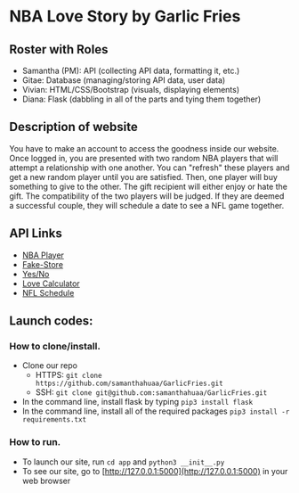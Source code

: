 # NBA Love Story by Garlic Fries

## Roster with Roles
 - Samantha (PM): API (collecting API data, formatting it, etc.)
 - Gitae: Database (managing/storing API data, user data)
 - Vivian: HTML/CSS/Bootstrap (visuals, displaying elements)
 - Diana: Flask (dabbling in all of the parts and tying them together)

## Description of website
You have to make an account to access the goodness inside our website. Once logged in, you are presented with two random NBA players that will attempt a relationship with one another. You can "refresh" these players and get a new random player until you are satisfied. Then, one player will buy something to give to the other. The gift recipient will either enjoy or hate the gift. The compatibility of the two players will be judged. If they are deemed a successful couple, they will schedule a date to see a NFL game together.

## API Links
- [NBA Player](https://github.com/stuy-softdev/notes-and-code/blob/main/api_kb/411_on_nba.md)
- [Fake-Store](https://github.com/stuy-softdev/notes-and-code/blob/main/api_kb/411_on_Fake-Store.md)
- [Yes/No](https://github.com/stuy-softdev/notes-and-code/blob/main/api_kb/411_on_YesNo.md)
- [Love Calculator](https://github.com/stuy-softdev/notes-and-code/blob/main/api_kb/411_on_LoveCalculator.md)
- [NFL Schedule](https://github.com/stuy-softdev/notes-and-code/blob/main/api_kb/411_on_NFL_Schedule.md)

## Launch codes:
### How to clone/install.
 - Clone our repo
     - HTTPS: `git clone https://github.com/samanthahuaa/GarlicFries.git`
     - SSH: `git clone git@github.com:samanthahuaa/GarlicFries.git`
 - In the command line, install flask by typing `pip3 install flask`
 - In the command line, install all of the required packages `pip3 install -r requirements.txt`
### How to run.
 - To launch our site, run `cd app` and `python3 __init__.py`
 - To see our site, go to [http://127.0.0.1:5000](http://127.0.0.1:5000) in your web browser
